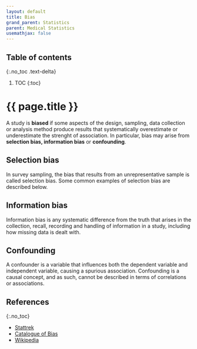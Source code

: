 ```yaml
---
layout: default
title: Bias
grand_parent: Statistics
parent: Medical Statistics
usemathjax: false
---
```


## Table of contents
{:.no_toc .text-delta}

1. TOC
{:toc}

# {{ page.title }}

A study is **biased** if some aspects of the design, sampling, data collection or analysis method produce results that systematically overestimate or underestimate the strenght of association. In particular, bias may arise from **selection bias, information bias** or **confounding**.

## Selection bias

In survey sampling, the bias that results from an unrepresentative sample is called selection bias. Some common examples of selection bias are described below.

## Information bias

Information bias is any systematic difference from the truth that arises in the collection, recall, recording and handling of information in a study, including how missing data is dealt with.

## Confounding

A confounder is a variable that influences both the dependent variable and independent variable, causing a spurious association. Confounding is a causal concept, and as such, cannot be described in terms of correlations or associations.

## References
{:.no_toc}

* [Stattrek](https://stattrek.com/statistics/dictionary.aspx?definition=selection%20bias)
* [Catalogue of Bias](https://catalogofbias.org/biases/information-bias/)
* [Wikipedia](https://en.wikipedia.org/wiki/Confounding)
